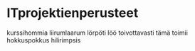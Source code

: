 # ITprojektienperusteet
kurssihommia
liirumlaarum lörpöti löö
toivottavasti tämä toimii
hokkuspokkus
hilirimpsis
